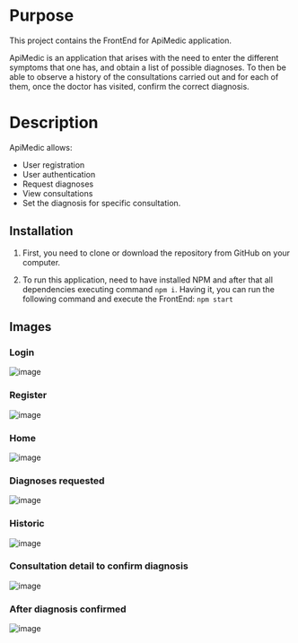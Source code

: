 # Purpose

This project contains the FrontEnd for ApiMedic application. 

ApiMedic is an application that arises with the need to enter the different symptoms that one has, and obtain a list of possible diagnoses. To then be able to observe a history of the consultations carried out and for each of them, once the doctor has visited, confirm the correct diagnosis.

# Description

ApiMedic allows:

- User registration
- User authentication
- Request diagnoses
- View consultations
- Set the diagnosis for specific consultation.


## Installation

1. First, you need to clone or download the repository from GitHub on your computer.

2. To run this application, need to have installed NPM and after that all dependencies executing command ```npm i```. Having it, you can run the following command and execute the FrontEnd:
```npm start```

## Images

### Login

![image](https://user-images.githubusercontent.com/56590810/182743091-f8cda837-b784-423e-b4d7-7a86a09c54c0.png)

### Register

![image](https://user-images.githubusercontent.com/56590810/182743220-f4e8f0ec-b051-41b0-b7dc-b95a523061fb.png)

### Home

![image](https://user-images.githubusercontent.com/56590810/182743289-b6029852-114d-4c79-ae46-d641d8ab0b8f.png)

### Diagnoses requested

![image](https://user-images.githubusercontent.com/56590810/182743356-044e3f11-a65e-4976-bda8-d479bb910307.png)

### Historic

![image](https://user-images.githubusercontent.com/56590810/182743433-4d4183d6-4e60-4362-9060-93a783b6e4a3.png)

### Consultation detail to confirm diagnosis

![image](https://user-images.githubusercontent.com/56590810/182743505-d0c5fef6-723b-49e7-ad2b-4c8516bccb40.png)

### After diagnosis confirmed 

![image](https://user-images.githubusercontent.com/56590810/182743560-7c07ec7e-da61-400c-a038-76677593bb0a.png)




